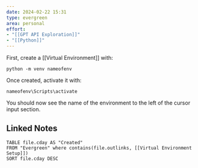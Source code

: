 ```yaml
---
date: 2024-02-22 15:31
type: evergreen
area: personal
effort: 
- "[[GPT API Exploration]]"
- "[[Python]]"
---
```


First, create a [[Virtual Environment]] with:

`python -m venv nameofenv`

Once created, activate it with:

`nameofenv\Scripts\activate`

You should now see the name of the environment to the left of the cursor input section. 

## Linked Notes
```dataview
TABLE file.cday AS "Created"
FROM "Evergreen" where contains(file.outlinks, [[Virtual Environment Setup]])
SORT file.cday DESC
```

